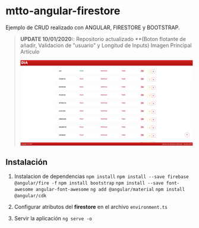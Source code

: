 # mtto-angular-firestore
Ejemplo de CRUD realizado con ANGULAR, FIRESTORE y BOOTSTRAP.

> **UPDATE 10/01/2020:**: Repositorio actualizado **(Boton flotante de añadir, Validacion de "usuario" y Longitud de Inputs)
Imagen Principal Artículo <p align="center"><img src="captura.jpg"></p> 

## Instalación
1. Instalacion de dependencias
```npm install```
```npm install --save firebase @angular/fire -f```
```npm install bootstrap```
```npm install --save font-awesome angular-font-awesome```
```ng add @angular/material```
```npm install @angular/cdk``` 

2. Configurar atributos del **firestore** en el archivo ```environment.ts```

3. Servir la aplicación
```ng serve -o```
